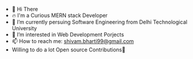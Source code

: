 - 👋 Hi There
- 🔥 I'm a Curious MERN stack Developer
- 🌱 I’m currently persuing Software Engineering from Delhi Technological University
- 👀 I’m interested in Web Development Porjects 
- 📫 How to reach me: shivam.bharti99@gmail.com
-  Willing to do a lot Open source Contributions🌟
